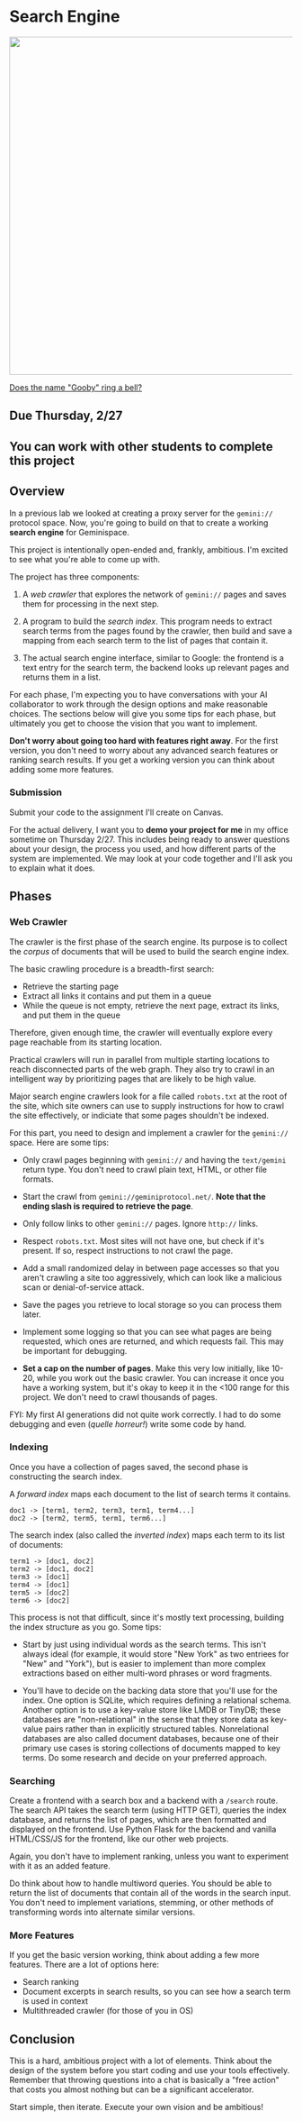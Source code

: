 # Search Engine

<img src="https://preview.redd.it/gooby-extension-for-chrome-and-opera-v0-5zpyl95ck2jd1.png?auto=webp&s=9d554952ab292f320ab3453d7438d84e6829bf0a" width="600px" />

[Does the name "Gooby" ring a bell?](https://www.youtube.com/watch?v=ZvkGDqlRCvY)

## Due Thursday, 2/27

## You can work with other students to complete this project

## Overview

In a previous lab we looked at creating a proxy server for the `gemini://` protocol space. Now, you're going to build on that to create a working **search engine** for Geminispace.

This project is intentionally open-ended and, frankly, ambitious. I'm excited to see what you're able to come up with.

The project has three components:

1. A *web crawler* that explores the network of `gemini://` pages and saves them for processing in the next step.

2. A program to build the *search index*. This program needs to extract search terms from the pages found by the crawler, then build and save a mapping from each search term to the list of pages that contain it.

3. The actual search engine interface, similar to Google: the frontend is a text entry for the search term, the backend looks up relevant pages and returns them in a list.

For each phase, I'm expecting you to have conversations with your AI collaborator to work through the design options and make reasonable choices. The sections below will give you some tips for each phase, but ultimately you get to choose the vision that you want to implement.

**Don't worry about going too hard with features right away**. For the first version, you don't need to worry about any advanced search features or ranking search results. If you get a working version you can think about adding some more features.

### Submission

Submit your code to the assignment I'll create on Canvas.

For the actual delivery, I want you to **demo your project for me** in my office sometime on Thursday 2/27. This includes being ready to answer questions about your design, the process you used, and how different parts of the system are implemented. We may look at your code together and I'll ask you to explain what it does.

## Phases

### Web Crawler

The crawler is the first phase of the search engine. Its purpose is to collect the *corpus* of documents that will be used to build the search engine index.

The basic crawling procedure is a breadth-first search:

- Retrieve the starting page
- Extract all links it contains and put them in a queue
- While the queue is not empty, retrieve the next page, extract its links, and put them in the queue

Therefore, given enough time, the crawler will eventually explore every page reachable from its starting location.

Practical crawlers will run in parallel from multiple starting locations to reach disconnected parts of the web graph. They also try to crawl in an intelligent way by prioritizing pages that are likely to be high value.

Major search engine crawlers look for a file called `robots.txt` at the root of the site, which site owners can use to supply instructions for how to crawl the site effectively, or indiciate that some pages shouldn't be indexed.

For this part, you need to design and implement a crawler for the `gemini://` space. Here are some tips:

- Only crawl pages beginning with `gemini://` and having the `text/gemini` return type. You don't need to crawl plain text, HTML, or other file formats.

- Start the crawl from `gemini://geminiprotocol.net/`. **Note that the ending slash is required to retrieve the page**.

- Only follow links to other `gemini://` pages. Ignore `http://` links.

- Respect `robots.txt`. Most sites will not have one, but check if it's present. If so, respect instructions to not crawl the page.

- Add a small randomized delay in between page accesses so that you aren't crawling a site too aggressively, which can look like a malicious scan or denial-of-service attack.

- Save the pages you retrieve to local storage so you can process them later.

- Implement some logging so that you can see what pages are being requested, which ones are returned, and which requests fail. This may be important for debugging.

- **Set a cap on the number of pages**. Make this very low initially, like 10-20, while you work out the basic crawler. You can increase it once you have a working system, but it's okay to keep it in the <100 range for this project. We don't need to crawl thousands of pages.

FYI: My first AI generations did not quite work correctly. I had to do some debugging and even (*quelle horreur!*) write some code by hand.

### Indexing

Once you have a collection of pages saved, the second phase is constructing the search index.

A *forward index* maps each document to the list of search terms it contains.
```
doc1 -> [term1, term2, term3, term1, term4...]
doc2 -> [term2, term5, term1, term6...]
```
The search index (also called the *inverted index*) maps each term to its list of documents:
```
term1 -> [doc1, doc2]
term2 -> [doc1, doc2]
term3 -> [doc1]
term4 -> [doc1]
term5 -> [doc2]
term6 -> [doc2]
```

This process is not that difficult, since it's mostly text processing, building the index structure as you go. Some tips:

- Start by just using individual words as the search terms. This isn't always ideal (for example, it would store "New York" as two entriees for "New" and "York"), but is easier to implement than more complex extractions based on either multi-word phrases or word fragments.

- You'll have to decide on the backing data store that you'll use for the index. One option is SQLite, which requires defining a relational schema. Another option is to use a key-value store like LMDB or TinyDB; these databases are "non-relational" in the sense that they store data as key-value pairs rather than in explicitly structured tables. Nonrelational databases are also called document databases, because one of their primary use cases is storing collections of documents mapped to key terms. Do some research and decide on your preferred approach.

### Searching

Create a frontend with a search box and a backend with a `/search` route. The search API takes the search term (using HTTP GET), queries the index database, and returns the list of pages, which are then formatted and displayed on the frontend. Use Python Flask for the backend and vanilla HTML/CSS/JS for the frontend, like our other web projects.

Again, you don't have to implement ranking, unless you want to experiment with it as an added feature.

Do think about how to handle multiword queries. You should be able to return the list of documents that contain all of the words in the search input. You don't need to implement variations, stemming, or other methods of transforming words into alternate similar versions.

### More Features

If you get the basic version working, think about adding a few more features. There are a lot of options here:

- Search ranking
- Document excerpts in search results, so you can see how a search term is used in context
- Multithreaded crawler (for those of you in OS)

## Conclusion

This is a hard, ambitious project with a lot of elements. Think about the design of the system before you start coding and use your tools effectively. Remember that throwing questions into a chat is basically a "free action" that costs you almost nothing but can be a significant accelerator.

Start simple, then iterate. Execute your own vision and be ambitious!

